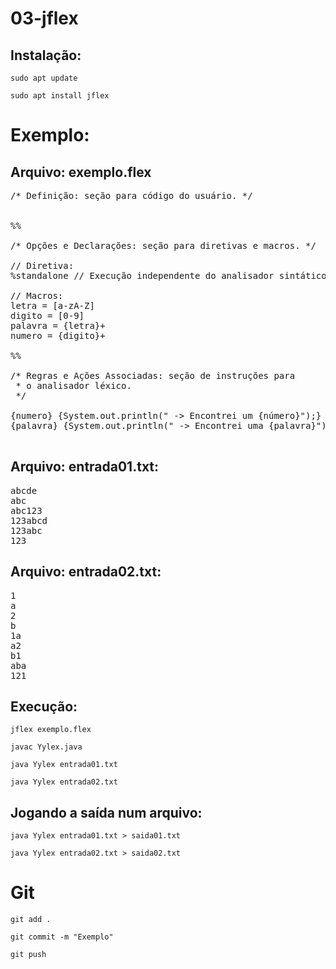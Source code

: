 # 03-jflex

## Instalação:
`sudo apt update`

`sudo apt install jflex`

# Exemplo: 

## Arquivo: exemplo.flex

<pre>
/* Definição: seção para código do usuário. */


%%

/* Opções e Declarações: seção para diretivas e macros. */

// Diretiva:
%standalone // Execução independente do analisador sintático.

// Macros:
letra = [a-zA-Z]
digito = [0-9]
palavra = {letra}+
numero = {digito}+

%%

/* Regras e Ações Associadas: seção de instruções para 
 * o analisador léxico. 
 */

{numero} {System.out.println(" -> Encontrei um {número}");}
{palavra} {System.out.println(" -> Encontrei uma {palavra}");}

</pre>

## Arquivo: entrada01.txt:
<pre>
abcde
abc
abc123
123abcd
123abc
123
</pre>

## Arquivo: entrada02.txt:

<pre>
1
a
2
b
1a
a2
b1
aba
121
</pre>

## Execução:
`jflex exemplo.flex`

`javac Yylex.java`

`java Yylex entrada01.txt`

`java Yylex entrada02.txt`

## Jogando a saída num arquivo:
`java Yylex entrada01.txt > saida01.txt`

`java Yylex entrada02.txt > saida02.txt`

# Git
`git add .`

`git commit -m "Exemplo"`

`git push`